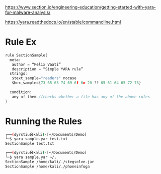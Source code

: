 https://www.section.io/engineering-education/getting-started-with-yara-for-malware-analysis/

https://yara.readthedocs.io/en/stable/commandline.html
# Rule Ex
```c
rule SectionSample{
  meta:
   author = “Felix Vaati”
   description = “Simple YARA rule”
  strings:
   $text_sample="readers" nocase
   $hex_sample={73 65 63 74 69 6f 6e 20 ?? 65 61 64 65 72 73}
  
  condition:
   any of them //checks whether a file has any of the above rules
}
```

# Running the Rules
```bash
┌──(dyrstiu㉿kali)-[~/Documents/Demo]
└─$ yara sample.yar test.txt
SectionSample test.txt
```

```bash
┌──(dyrstiu㉿kali)-[~/Documents/Demo]
└─$ yara sample.yar ~/. 
SectionSample /home/kali/./stegsolve.jar
SectionSample /home/kali/./phoneinfoga
```